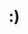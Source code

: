 # :)

<!---
JSmol/JSmol is a ✨ special ✨ repository because its `README.md` (this file) appears on your GitHub profile.
You can click the Preview link to take a look at your changes.
--->

